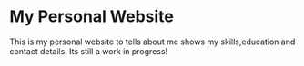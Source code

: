 # My Personal Website
This is my personal website to tells about me shows my skills,education and contact details.
Its still a work in progress!
